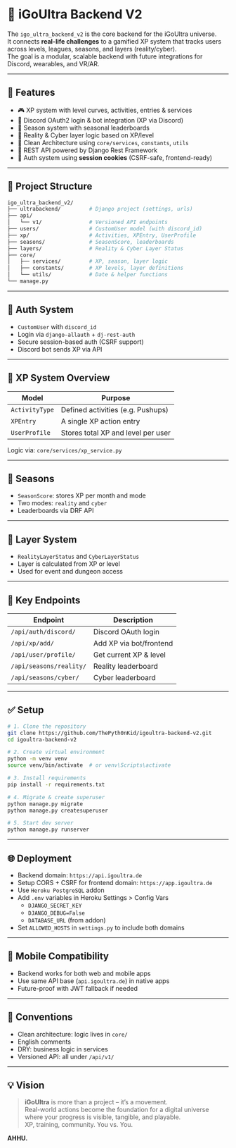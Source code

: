 # 🧠 iGoUltra Backend V2

The `igo_ultra_backend_v2` is the core backend for the iGoUltra universe.  
It connects **real-life challenges** to a gamified XP system that tracks users  
across levels, leagues, seasons, and layers (reality/cyber).  
The goal is a modular, scalable backend with future integrations for  
Discord, wearables, and VR/AR.

---

## 🚀 Features

- 🎮 XP system with level curves, activities, entries & services
- 🔗 Discord OAuth2 login & bot integration (XP via Discord)
- 📆 Season system with seasonal leaderboards
- 🌌 Reality & Cyber layer logic based on XP/level
- 🧱 Clean Architecture using `core/services`, `constants`, `utils`
- 📡 REST API powered by Django Rest Framework
- 🔐 Auth system using **session cookies** (CSRF-safe, frontend-ready)

---

## 🧩 Project Structure

```bash
igo_ultra_backend_v2/
├── ultrabackend/         # Django project (settings, urls)
├── api/
│   └── v1/               # Versioned API endpoints
├── users/                # CustomUser model (with discord_id)
├── xp/                   # Activities, XPEntry, UserProfile
├── seasons/              # SeasonScore, leaderboards
├── layers/               # Reality & Cyber Layer Status
├── core/
│   ├── services/         # XP, season, layer logic
│   ├── constants/        # XP levels, layer definitions
│   └── utils/            # Date & helper functions
└── manage.py
```

---

## 🔐 Auth System

- `CustomUser` with `discord_id`
- Login via `django-allauth` + `dj-rest-auth`
- Secure session-based auth (CSRF support)
- Discord bot sends XP via API

---

## 🧠 XP System Overview

| Model         | Purpose                                 |
|---------------|------------------------------------------|
| `ActivityType`| Defined activities (e.g. Pushups)        |
| `XPEntry`     | A single XP action entry                 |
| `UserProfile` | Stores total XP and level per user       |

Logic via: `core/services/xp_service.py`

---

## 📆 Seasons

- `SeasonScore`: stores XP per month and mode
- Two modes: `reality` and `cyber`
- Leaderboards via DRF API

---

## 🌌 Layer System

- `RealityLayerStatus` and `CyberLayerStatus`
- Layer is calculated from XP or level
- Used for event and dungeon access

---

## 🔗 Key Endpoints

| Endpoint                      | Description                 |
|------------------------------|-----------------------------|
| `/api/auth/discord/`         | Discord OAuth login         |
| `/api/xp/add/`               | Add XP via bot/frontend     |
| `/api/user/profile/`         | Get current XP & level      |
| `/api/seasons/reality/`      | Reality leaderboard         |
| `/api/seasons/cyber/`        | Cyber leaderboard           |

---

## ✅ Setup

```bash
# 1. Clone the repository
git clone https://github.com/ThePyth0nKid/igoultra-backend-v2.git
cd igoultra-backend-v2

# 2. Create virtual environment
python -m venv venv
source venv/bin/activate  # or venv\Scripts\activate

# 3. Install requirements
pip install -r requirements.txt

# 4. Migrate & create superuser
python manage.py migrate
python manage.py createsuperuser

# 5. Start dev server
python manage.py runserver
```

---

## 🌐 Deployment

- Backend domain: `https://api.igoultra.de`
- Setup CORS + CSRF for frontend domain: `https://app.igoultra.de`
- Use `Heroku PostgreSQL` addon
- Add `.env` variables in Heroku Settings > Config Vars
  - `DJANGO_SECRET_KEY`
  - `DJANGO_DEBUG=False`
  - `DATABASE_URL` (from addon)
- Set `ALLOWED_HOSTS` in `settings.py` to include both domains

---

## 📱 Mobile Compatibility

- Backend works for both web and mobile apps
- Use same API base (`api.igoultra.de`) in native apps
- Future-proof with JWT fallback if needed

---

## 🧱 Conventions

- Clean architecture: logic lives in `core/`
- English comments
- DRY: business logic in services
- Versioned API: all under `/api/v1/`

---

## 💡 Vision

> **iGoUltra** is more than a project – it’s a movement.  
> Real-world actions become the foundation for a digital universe  
> where your progress is visible, tangible, and playable.  
> XP, training, community. You vs. You.

**AHHU.**